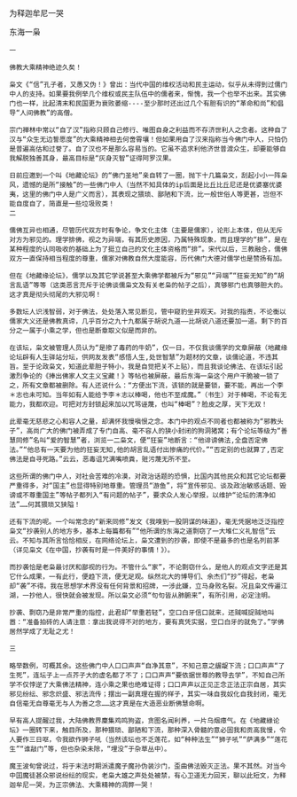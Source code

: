 为释迦牟尼一哭

东海一枭


    一

    佛教大乘精神绝迹久矣！

    枭文《“信”孔子者，又愚又伪！》曾出：当代中国的维权活动和民主运动，似乎从未得到过儒门中人的支持。如果要我例举几个维权或民主队伍中的儒者来，惭愧，我一个也举不出来。其实佛门也一样，比起清末和民国更为衰败萎缩----至少那时还出过几个有胆有识的“革命和尚”和倡导“人间佛教”的高僧。

    宗门禅林中常以“自了汉”指称只顾自己修行、唯图自身之利益而不存济世利人之念者。这种自了汉与“众生无边誓愿度”的大乘精神相去何啻霄壤！但如果用自了汉来指称当今佛门中人，只怕仍是普遍高估和过誉了。自了汉也不是那么容易当的。它虽不追求利他济世普渡众生，却要能够自我解脱独善其身，最高目标是“灰身灭智”证得阿罗汉果。

    日前应邀到一个叫《地藏论坛》的“佛门圣地”亲自转了一圈，抛下十几篇枭文，刮起小小一阵枭风，遗憾的是所“接触”的一些佛门中人（当然不知具体的ip后面是比丘比丘尼还是优婆塞优婆夷，这里的佛门中人是广义而言），其表现之猥琐、鄙陋和下流，比一般世俗人等更甚，岂但不能自度自了，简直是一些垃圾败类！
    二

    儒佛互异也相通，尽管历代双方时有争论，争文化主体（主要是儒家），论形上本体，但从无斥对方为邪见的。理学排佛，视之为异端，有其历史原因，乃属特殊现象，而且理学的“排”，是在某种程度的认同吸收的基础上为了挺立自己的文化主体资格而“排”。宋代以后，三教融合，儒佛双方一直保持相当程度的尊重，儒家对佛教自然大度能容，历代佛门大德对儒学也是赞扬有加。

    但在《地藏缘论坛》，儒学以及其它学说甚至大乘佛学都被斥为“邪见”“异端”“狂妄无知”的“胡言乱语”等等（这类恶言充斥于论佛谈儒枭文及有关老枭的帖子之后），真够邪门也真够胆大的。这才真是彻头彻尾的大邪见啊！

    多数坛人识浅智弱，对于佛法，处处落入常见断见，管中窥豹坐井观天。对我的指责，不论衡以儒家大义还是佛教真谛，几乎百分之九十九都属于胡说九道——比胡说八道还要加一道。剩下的百分之一属于小乘之学，但也是断章取义似是而非的。

    在该坛，枭文被管理人员认为“是掺了毒药的牛奶”，仅一日，不仅我谈儒学的文章屏蔽（地藏缘论坛辟有人生驿站分坛，供网友发表“感悟人生,处世智慧”为题材的文章，谈儒论道，不违其旨。至于论政枭文，知道此辈胆子特小，我是自觉把关不上贴），而且我谈论佛法、在该坛引起激烈争论的《捧出佛家人文主义宝藏！》等帖也被屏蔽，最后东海一枭这个用户干脆被一锁了之，所有文章都被删除。有人还说什么：“方便出下流，该锁的就是要锁，要不能，再出一个李＊志也未可知。当年如有人能给予李＊志以棒喝，他也不至成魔。”（书生）对于棒喝，不论有无能力，我都欢迎。可把对方封锁起来加以咒骂诬蔑，也叫“棒喝”？脸皮之厚，天下无双！

    此辈毫无慈悲之心和容人之量，却满怀我慢嗔恨之念。本门中的观点不同者也都被称为“邪教头子”，高尚广大的佛门被弄成了专门自高、毫不容人的狭小封闭的狗洞猪窝；有个论坛等级为“善慧同修”名叫“爱的智慧”者，浏览一二枭文，便“狂妄”地断言：“他诽谤佛法,全盘否定佛法。”“他总有一天要为他的狂妄无知,他的胡言乱语付出惨痛的代价。”“否定别的也就算了,否定佛法是自寻死路。”云云，恶毒诅咒满嘴喷粪，赃污蔑无所不至。

    这些所谓的佛门中人，对社会苦难的冷漠，对政治话题的恐惧，比国内其他民众和其它论坛都要严重得多，对“国主”也显得特别地尊重。管理员“游鱼”，将“宣传邪见、谈及政治敏感话题、毁谤或不尊重国主”等帖子都列入“有问题的帖子”，要求众人发心举报，以维护“论坛的清净如法”……何其猥琐又狭隘！

    还有下流的呢。一个叫常念的“新来同修”发文《我嗅到一股阴谋的味道》，毫无凭据地泛泛指控枭文“抄袭别人的地方多，基本上每篇都有”“他所谓的东海之道剽窃了一大堆仁义礼智信”云云。不知与其所言恰恰相反，在网络论坛上，枭文遭到的抄袭，即使不是最多的也是名列前茅（详见枭文《在中国，抄袭有时是一件美好的事情！》）。

    而抄袭恰是老枭最讨厌和鄙视的行为。不管什么“家”，不论剽窃什么，是他人的观点文字还是其它什么成果，一有此行，便趋下流，便无足观。纵然北大的博导们、余杰们“抄”得起，老枭却“袭”不得。我在思想学术界没有任何背景和招牌，一涉此嫌，立马身败名裂。况且枭文传遍江湖，一抄他人，很快就会被发现。所以枭文必须“句句皆从肺腑来”，有所引用，必定注明。

    抄袭、剽窃乃是非常严重的指控，此君却“举重若轻”，空口白牙信口就来，还贼喊捉贼地叫嚣：“准备拍砖的人请注意：拿出我说得不对的地方，要有真凭实据，空口白牙的就免了。”学佛居然学成了无耻之尤！

    三

    略举数例，可概其余。这些佛门中人口口声声“自净其意”，不知己意之龌龊下流；口口声声“了生死”，连坛子上一点芥子大的虚名都了不了；口口声声“要依据世尊的教导去学”，不知自己所学不仅悖逆了大乘佛法精神，连小乘之果也绝难证得；口口声声以正见正念正法正宗自居，其实邪见纷纭、邪念炽盛、邪法流传；摆出一副真理在握的样子，其实一味自我奴化自我封闭，毫无自信毫无自尊毫无与人为善之念……这才真是在大造恶业断佛慧命啊。

    早有高人提醒过我，大陆佛教界麇集鸡鸣狗盗，贪图名闻利养，一片乌烟瘴气。在《地藏綠论坛》一圈转下来，触目所及，那种猥琐、鄙陋和下流，那种深入骨髓的意必固我和贡高我慢，令人要作三日呕，令我欲作狮子吼（当然该坛也不乏莲花，如“种种法生”“狮子吼”“萨满多”“莲花生”“谁敲门”等，但也杂染未除，“埋没”于杂草丛中）。

    魔王波旬曾说过，将于末法时期派遣魔子魔孙伪装沙门，歪曲佛法毁灭正法。果不其然。对当今中囯魔徒甚众邪说纷纭的现实，老枭大雄之声处处被禁，有心卫道无力回天，聊以此短文，为释迦牟尼一哭，为正宗佛法、大乘精神的凋弊一哭！




